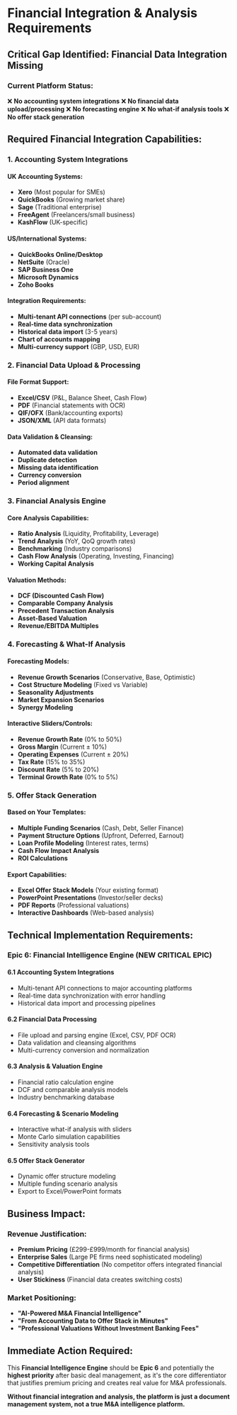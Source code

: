 # Financial Integration & Analysis Requirements

## Critical Gap Identified: Financial Data Integration Missing

### Current Platform Status:

❌ **No accounting system integrations**
❌ **No financial data upload/processing**
❌ **No forecasting engine**
❌ **No what-if analysis tools**
❌ **No offer stack generation**

## Required Financial Integration Capabilities:

### 1. **Accounting System Integrations**

#### **UK Accounting Systems:**

- **Xero** (Most popular for SMEs)
- **QuickBooks** (Growing market share)
- **Sage** (Traditional enterprise)
- **FreeAgent** (Freelancers/small business)
- **KashFlow** (UK-specific)

#### **US/International Systems:**

- **QuickBooks Online/Desktop**
- **NetSuite** (Oracle)
- **SAP Business One**
- **Microsoft Dynamics**
- **Zoho Books**

#### **Integration Requirements:**

- **Multi-tenant API connections** (per sub-account)
- **Real-time data synchronization**
- **Historical data import** (3-5 years)
- **Chart of accounts mapping**
- **Multi-currency support** (GBP, USD, EUR)

### 2. **Financial Data Upload & Processing**

#### **File Format Support:**

- **Excel/CSV** (P&L, Balance Sheet, Cash Flow)
- **PDF** (Financial statements with OCR)
- **QIF/OFX** (Bank/accounting exports)
- **JSON/XML** (API data formats)

#### **Data Validation & Cleansing:**

- **Automated data validation**
- **Duplicate detection**
- **Missing data identification**
- **Currency conversion**
- **Period alignment**

### 3. **Financial Analysis Engine**

#### **Core Analysis Capabilities:**

- **Ratio Analysis** (Liquidity, Profitability, Leverage)
- **Trend Analysis** (YoY, QoQ growth rates)
- **Benchmarking** (Industry comparisons)
- **Cash Flow Analysis** (Operating, Investing, Financing)
- **Working Capital Analysis**

#### **Valuation Methods:**

- **DCF (Discounted Cash Flow)**
- **Comparable Company Analysis**
- **Precedent Transaction Analysis**
- **Asset-Based Valuation**
- **Revenue/EBITDA Multiples**

### 4. **Forecasting & What-If Analysis**

#### **Forecasting Models:**

- **Revenue Growth Scenarios** (Conservative, Base, Optimistic)
- **Cost Structure Modeling** (Fixed vs Variable)
- **Seasonality Adjustments**
- **Market Expansion Scenarios**
- **Synergy Modeling**

#### **Interactive Sliders/Controls:**

- **Revenue Growth Rate** (0% to 50%)
- **Gross Margin** (Current ± 10%)
- **Operating Expenses** (Current ± 20%)
- **Tax Rate** (15% to 35%)
- **Discount Rate** (5% to 20%)
- **Terminal Growth Rate** (0% to 5%)

### 5. **Offer Stack Generation**

#### **Based on Your Templates:**

- **Multiple Funding Scenarios** (Cash, Debt, Seller Finance)
- **Payment Structure Options** (Upfront, Deferred, Earnout)
- **Loan Profile Modeling** (Interest rates, terms)
- **Cash Flow Impact Analysis**
- **ROI Calculations**

#### **Export Capabilities:**

- **Excel Offer Stack Models** (Your existing format)
- **PowerPoint Presentations** (Investor/seller decks)
- **PDF Reports** (Professional valuations)
- **Interactive Dashboards** (Web-based analysis)

## Technical Implementation Requirements:

### **Epic 6: Financial Intelligence Engine (NEW CRITICAL EPIC)**

#### **6.1 Accounting System Integrations**

- Multi-tenant API connections to major accounting platforms
- Real-time data synchronization with error handling
- Historical data import and processing pipelines

#### **6.2 Financial Data Processing**

- File upload and parsing engine (Excel, CSV, PDF OCR)
- Data validation and cleansing algorithms
- Multi-currency conversion and normalization

#### **6.3 Analysis & Valuation Engine**

- Financial ratio calculation engine
- DCF and comparable analysis models
- Industry benchmarking database

#### **6.4 Forecasting & Scenario Modeling**

- Interactive what-if analysis with sliders
- Monte Carlo simulation capabilities
- Sensitivity analysis tools

#### **6.5 Offer Stack Generator**

- Dynamic offer structure modeling
- Multiple funding scenario analysis
- Export to Excel/PowerPoint formats

## Business Impact:

### **Revenue Justification:**

- **Premium Pricing** (£299-£999/month for financial analysis)
- **Enterprise Sales** (Large PE firms need sophisticated modeling)
- **Competitive Differentiation** (No competitor offers integrated financial analysis)
- **User Stickiness** (Financial data creates switching costs)

### **Market Positioning:**

- **"AI-Powered M&A Financial Intelligence"**
- **"From Accounting Data to Offer Stack in Minutes"**
- **"Professional Valuations Without Investment Banking Fees"**

## Immediate Action Required:

This **Financial Intelligence Engine** should be **Epic 6** and potentially the **highest priority** after basic deal management, as it's the core differentiator that justifies premium pricing and creates real value for M&A professionals.

**Without financial integration and analysis, the platform is just a document management system, not a true M&A intelligence platform.**
